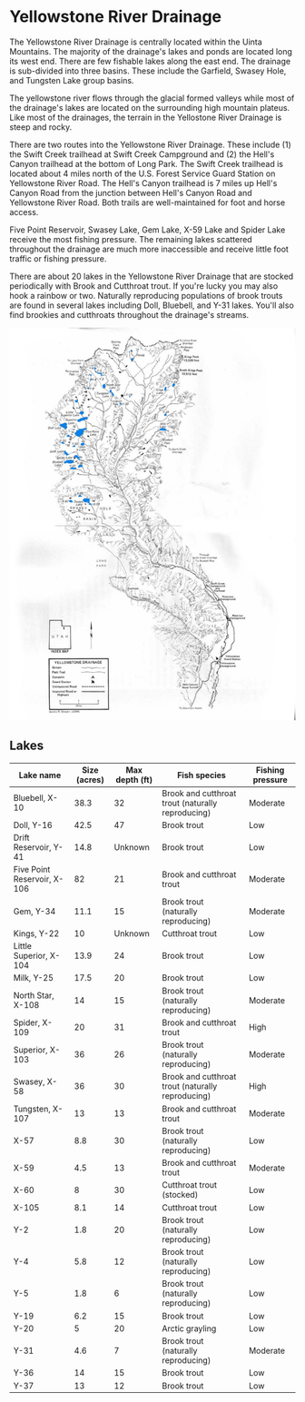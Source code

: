 # Yellowstone River Drainage

The Yellowstone River Drainage is centrally located within the Uinta Mountains. The majority of the drainage's lakes and ponds are located long its west end. There are few fishable lakes along the east end. The drainage is sub-divided into three basins. These include the Garfield, Swasey Hole, and Tungsten Lake group basins.

The yellowstone river flows through the glacial formed valleys while most of the drainage's lakes are located on the surrounding high mountain plateus. Like most of the drainages, the terrain in the Yellostone River Drainage is steep and rocky.

There are two routes into the Yellowstone River Drainage. These include (1) the Swift Creek trailhead at Swift Creek Campground and (2) the Hell's Canyon trailhead at the bottom of Long Park. The Swift Creek trailhead is located about 4 miles north of the U.S. Forest Service Guard Station on Yellowstone River Road. The Hell's Canyon trailhead is 7 miles up Hell's Canyon Road from the junction between Hell's Canyon Road and Yellowstone River Road. Both trails are well-maintained for foot and horse access.

Five Point Reservoir, Swasey Lake, Gem Lake, X-59 Lake and Spider Lake receive the most fishing pressure. The remaining lakes scattered throughout the drainage are much more inaccessible and receive little foot traffic or fishing pressure.

There are about 20 lakes in the Yellowstone River Drainage that are stocked periodically with Brook and Cutthroat trout. If you're lucky you may also hook a rainbow or two. Naturally reproducing populations of brook trouts are found in several lakes including Doll, Bluebell, and Y-31 lakes. You'll also find brookies and cutthroats throughout the drainage's streams.

![Yellowstone River Drainage Map](yellowstone-river-drainage.jpg)

## Lakes

| Lake name | Size (acres) | Max depth (ft) | Fish species | Fishing pressure |
|-----------|--------------|----------------|--------------|------------------|
| Bluebell, X-10 | 38.3 | 32 | Brook and cutthroat trout (naturally reproducing) | Moderate |
| Doll, Y-16 | 42.5 | 47 | Brook trout | Low |
| Drift Reservoir, Y-41 | 14.8 | Unknown | Brook trout | Low |
| Five Point Reservoir, X-106 | 82 | 21 | Brook and cutthroat trout | Moderate |
| Gem, Y-34 | 11.1 | 15 | Brook trout (naturally reproducing) | Moderate |
| Kings, Y-22 | 10 | Unknown | Cutthroat trout | Low |
| Little Superior, X-104 | 13.9 | 24 | Brook trout | Low |
| Milk, Y-25 | 17.5 | 20 | Brook trout | Low |
| North Star, X-108 | 14 | 15 | Brook trout (naturally reproducing) | Moderate |
| Spider, X-109 | 20 | 31 | Brook and cutthroat trout | High |
| Superior, X-103 | 36 | 26 | Brook trout (naturally reproducing) | Moderate |
| Swasey, X-58 | 36 | 30 | Brook and cutthroat trout (naturally reproducing) | High |
| Tungsten, X-107 | 13 | 13 | Brook and cutthroat trout | Moderate |
| X-57 | 8.8 | 30 | Brook trout (naturally reproducing) | Low |
| X-59 | 4.5 | 13 | Brook and cutthroat trout | Moderate |
| X-60 | 8 | 30 | Cutthroat trout (stocked) | Low |
| X-105 | 8.1 | 14 | Cutthroat trout | Low |
| Y-2 | 1.8 | 20 | Brook trout (naturally reproducing) | Low |
| Y-4 | 5.8 | 12 | Brook trout (naturally reproducing) | Low |
| Y-5 | 1.8 | 6 | Brook trout (naturally reproducing) | Low |
| Y-19 | 6.2 | 15 | Brook trout | Low |
| Y-20 | 5 | 20 | Arctic grayling | Low |
| Y-31 | 4.6 | 7 | Brook trout (naturally reproducing) | Moderate |
| Y-36 | 14 | 15 | Brook trout | Low |
| Y-37 | 13 | 12 | Brook trout | Low |